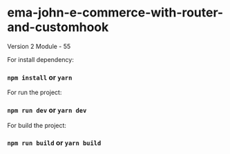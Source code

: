# ema-john-e-commerce-with-router-and-customhook
Version 2
Module - 55

For install dependency:

### `npm install` or `yarn`

For run the project:

### `npm run dev` or `yarn dev`

For build the project:

### `npm run build` or `yarn build`
